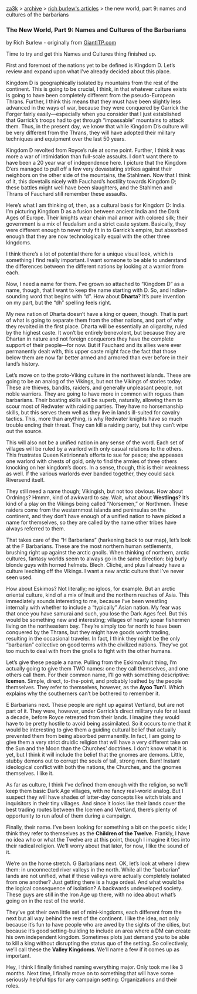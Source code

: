 [za3k](/) > [archive](/archive) > [rich burlew's articles](/richburlew) > the new world, part 9: names and cultures of the barbarians

### The New World, Part 9: Names and Cultures of the Barbarians
by Rich Burlew - originally from [GiantITP.com](https://www.giantitp.com/)

Time to try and get this Names and Cultures thing finished up.

First and foremost of the nations yet to be defined is Kingdom D. Let’s review and expand upon what I’ve already decided about this place.

Kingdom D is geographically isolated by mountains from the rest of the continent. This is going to be crucial, I think, in that whatever culture exists is going to have been completely different from the pseudo-European Thrans. Further, I think this means that they must have been slightly less advanced in the ways of war, because they were conquered by Garrick the Forger fairly easily—especially when you consider that I just established that Garrick’s troops had to get through “impassable” mountains to attack them. Thus, in the present day, we know that while Kingdom D’s culture will be very different from the Thrans, they will have adopted their military techniques and equipment over the last 50 years.

Kingdom D revolted from Royce’s rule at some point. Further, I think it was more a war of intimidation than full-scale assaults. I don’t want there to have been a 20 year war of independence here. I picture that the Kingdom D’ers managed to pull off a few very devastating strikes against their neighbors on the other side of the mountains, the Stahlmen. Now that I think of it, this dovetails nicely with Fauchard’s hostility towards Kingdom D; these battles might well have been slaughters, and the Stahlmen and Thrans of Fauchard still remember these assaults.

Here’s what I am thinking of, then, as a cultural basis for Kingdom D: India. I’m picturing Kingdom D as a fusion between ancient India and the Dark Ages of Europe. Their knights wear chain mail armor with colored silk; their government is a mix of feudalism and a strict caste system. Basically, they were different enough to never truly fit in to Garrick’s empire, but absorbed enough that they are now technologically equal with the other three kingdoms.

I think there’s a lot of potential there for a unique visual look, which is something I find really important. I want someone to be able to understand the differences between the different nations by looking at a warrior from each.

Now, I need a name for them. I’ve grown so attached to “Kingdom D” as a name, though, that I want to keep the name starting with D. So, and Indian-sounding word that begins with “d”. How about **Dharta**? It’s pure invention on my part, but the “dh” spelling feels right.

My new nation of Dharta doesn’t have a king or queen, though. That is part of what is going to separate them from the other nations, and part of why they revolted in the first place. Dharta will be essentially an oligarchy, ruled by the highest caste. It won’t be entirely benevolent, but because they are Dhartan in nature and not foreign conquerors they have the complete support of their people—for now. But if Fauchard and its allies were ever permanently dealt with, this upper caste might face the fact that those below them are now far better armed and armored than ever before in their land’s history.



Let’s move on to the proto-Viking culture in the northwest islands. These are going to be an analog of the Vikings, but not the Vikings of stories today. These are thieves, bandits, raiders, and generally unpleasant people, not noble warriors. They are going to have more in common with rogues than barbarians. Their boating skills will be superb, naturally, allowing them to scour most of Redwater with raiding parties. They have no horsemanship skills, but this serves them well as they live in lands ill-suited for cavalry tactics. This, more than anything, is why Redwater knights have so much trouble ending their threat. They can kill a raiding party, but they can’t wipe out the source.

This will also not be a unified nation in any sense of the word. Each set of villages will be ruled by a warlord with only casual relations to the others. This frustrates Queen Katirionna’s efforts to sue for peace; she appeases one warlord with chests of gold, only to find the armies of three others knocking on her kingdom’s doors. In a sense, though, this is their weakness as well. If the various warlords ever banded together, they could sack Riversend itself.

They still need a name though; Vikingish, but not too obvious. How about Ordnings? Hmmm, kind of awkward to say. Wait, what about **Westlings**? It’s kind of a play on the Vikings being called “Norsemen,” or Northmen. These raiders come from the westernmost islands and peninsulas on the continent, and they don’t have enough of a unified nation to have picked a name for themselves, so they are called by the name other tribes have always referred to them.



That takes care of the “H Barbarians” (harkening back to our map), let’s look at the F Barbarians. These are the most northern human settlements, brushing right up against the arctic gnolls. When thinking of northern, arctic cultures, fantasy worlds seem to always go in the same direction: big burly blonde guys with horned helmets. Blech. Cliché, and plus I already have a culture leeching off the Vikings. I want a new arctic culture that I’ve never seen used.

How about Eskimos? Not literally; no igloos, for example. But an arctic oriental culture, kind of a mix of Inuit and the northern reaches of Asia. This immediately sounds interesting to me, because I’ve been wrestling internally with whether to include a “typically” Asian nation. My fear was that once you have samurai and such, you lose the Dark Ages feel. But this would be something new and interesting; villages of hearty spear fishermen living on the northeastern bay. They’re simply too far north to have been conquered by the Thrans, but they might have goods worth trading, resulting in the occasional traveler. In fact, I think they might be the only “barbarian” collective on good terms with the civilized nations. They’ve got too much to deal with from the gnolls to fight with the other humans.

Let’s give these people a name. Pulling from the Eskimo/Inuit thing, I’m actually going to give them TWO names: one they call themselves, and one others call them. For their common name, I’ll go with something descriptive: **Icemen**. Simple, direct, to-the-point, and probably loathed by the people themselves. They refer to themselves, however, as the **Ayoo Tun’I**. Which explains why the southerners can’t be bothered to remember it.



E Barbarians next. These people are right up against Vertland, but are not part of it. They were, however, under Garrick’s direct military rule for at least a decade, before Royce retreated from their lands. I imagine they would have to be pretty hostile to avoid being assimilated. So it occurs to me that it would be interesting to give them a guiding cultural belief that actually prevented them from being absorbed permanently. In fact, I am going to give them a very strict druidic religion that will have a very different take on the Sun and the Moon than the Churches’ doctrines. I don’t know what it is yet, but I think it will include the belief that the gnomes are demons. Little, stubby demons out to corrupt the souls of tall, strong men. Bam! Instant ideological conflict with both the nations, the Churches, and the gnomes themselves. I like it.

As far as culture, I think I’ve defined them enough with the religion, so we’ll keep them basic Dark Age villages, with no fancy real-world analog. But I suspect they will have shades of latter-day concepts like witch trials and inquisitors in their tiny villages. And since it looks like their lands cover the best trading routes between the Icemen and Vertland, there’s plenty of opportunity to run afoul of them during a campaign.

Finally, their name. I’ve been looking for something a bit on the poetic side; I think they refer to themselves as the **Children of the Twelve**. Frankly, I have no idea who or what the Twelve are at this point, though I imagine it ties into their radical religion. We’ll worry about that later, for now, I like the sound of it.



We’re on the home stretch. G Barbarians next. OK, let’s look at where I drew them: in unconnected river valleys in the north. While all the “barbarian” lands are not unified, what if these valleys were actually completely isolated from one another? Just getting there is a huge ordeal. And what would be the logical consequence of isolation? A backwards undeveloped society. These guys are still in the Iron Age up there, with no idea about what’s going on in the rest of the world.

They’ve got their own little set of mini-kingdoms, each different from the next but all way behind the rest of the continent. I like the idea, not only because it’s fun to have people who are awed by the sights of the cities, but because it’s good setting-building to include an area where a DM can create his own independent kingdom. Sometimes plots just demand you to be able to kill a king without disrupting the status quo of the setting. So collectively, we’ll call these the **Valley Kingdoms**. We’ll name a few if it comes up as important.



Hey, I think I finally finished naming everything major. Only took me like 3 months. Next time, I finally move on to something that will have some seriously helpful tips for any campaign setting: Organizations and their roles.
